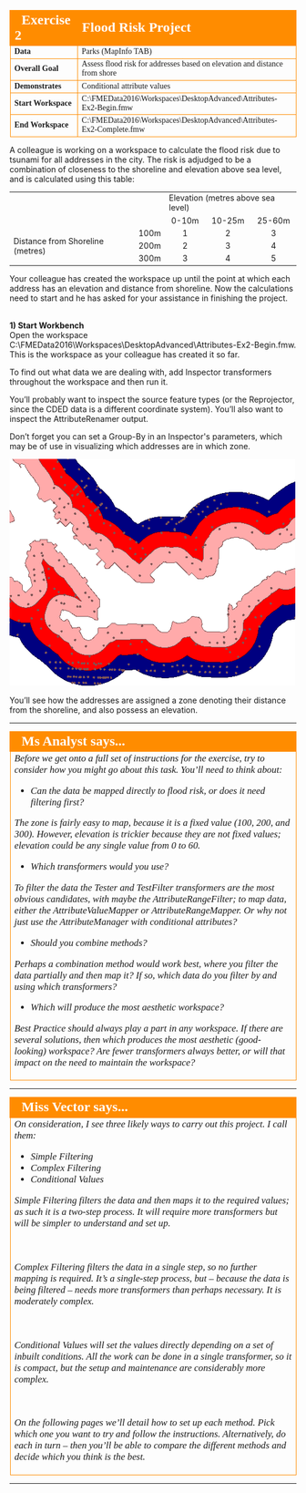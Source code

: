<!--Exercise Section-->
<!--NB: In GitBook world we don't give a number to exercises-->

<table style="border-spacing: 0px;border-collapse: collapse;font-family:serif">
<tr>
<td style="vertical-align:middle;background-color:darkorange;border: 2px solid darkorange">
<i class="fa fa-cogs fa-lg fa-pull-left fa-fw" style="color:white;padding-right: 12px;vertical-align:text-top"></i>
<span style="color:white;font-size:x-large;font-weight: bold">Exercise 2</span>
</td>
<td style="border: 2px solid darkorange;background-color:darkorange;color:white">
<span style="color:white;font-size:x-large;font-weight: bold">Flood Risk Project</span>
</td>
</tr>

<tr>
<td style="border: 1px solid darkorange; font-weight: bold">Data</td>
<td style="border: 1px solid darkorange">Parks (MapInfo TAB)</td>
</tr>

<tr>
<td style="border: 1px solid darkorange; font-weight: bold">Overall Goal</td>
<td style="border: 1px solid darkorange">Assess flood risk for addresses based on elevation and distance from shore</td>
</tr>

<tr>
<td style="border: 1px solid darkorange; font-weight: bold">Demonstrates</td>
<td style="border: 1px solid darkorange">Conditional attribute values</td>
</tr>

<tr>
<td style="border: 1px solid darkorange; font-weight: bold">Start Workspace</td>
<td style="border: 1px solid darkorange">C:\FMEData2016\Workspaces\DesktopAdvanced\Attributes-Ex2-Begin.fmw</td>
</tr>

<tr>
<td style="border: 1px solid darkorange; font-weight: bold">End Workspace</td>
<td style="border: 1px solid darkorange">C:\FMEData2016\Workspaces\DesktopAdvanced\Attributes-Ex2-Complete.fmw</td>
</tr>

</table>


A colleague is working on a workspace to calculate the flood risk due to tsunami for all addresses in the city. The risk is adjudged to be a combination of closeness to the shoreline and elevation above sea level, and is calculated using this table:

<table>
<tr><td></td><td></td><td colspan="3">Elevation (metres above sea level)</td></tr>
<tr><td></td><td></td><td align="center">0-10m</td><td align="center">10-25m</td><td align="center">25-60m</td></tr>
<tr><td rowspan="3">Distance from Shoreline (metres)</td><td align="center">100m</td><td align="center">1</td><td align="center">2</td><td align="center">3</td></tr>
<tr><td align="center">200m</td><td align="center">2</td><td align="center">3</td><td align="center">4</td></tr>
<tr><td align="center">300m</td><td align="center">3</td><td align="center">4</td><td align="center">5</td></tr>
</table>

Your colleague has created the workspace up until the point at which each address has an elevation and distance from shoreline. Now the calculations need to start and he has asked for your assistance in finishing the project.


<br>**1) Start Workbench**
<br>Open the workspace C:\FMEData2016\Workspaces\DesktopAdvanced\Attributes-Ex2-Begin.fmw. This is the workspace as your colleague has created it so far.

To find out what data we are dealing with, add Inspector transformers throughout the workspace and then run it.

You’ll probably want to inspect the source feature types (or the Reprojector, since the CDED data is a different coordinate system). You’ll also want to inspect the AttributeRenamer output.

Don’t forget you can set a Group-By in an Inspector's parameters, which may be of use in visualizing which addresses are in which zone.

![](./Images/Img5.40.Ex2.InitialDataProcessed.png)

You’ll see how the addresses are assigned a zone denoting their distance from the shoreline, and also possess an elevation.

---

<!--Person X Says Section-->

<table style="border-spacing: 0px">
<tr>
<td style="vertical-align:middle;background-color:darkorange;border: 2px solid darkorange">
<i class="fa fa-quote-left fa-lg fa-pull-left fa-fw" style="color:white;padding-right: 12px;vertical-align:text-top"></i>
<span style="color:white;font-size:x-large;font-weight: bold;font-family:serif">Ms Analyst says...</span>
</td>
</tr>

<tr>
<td style="border: 1px solid darkorange">
<span style="font-family:serif; font-style:italic; font-size:larger">
Before we get onto a full set of instructions for the exercise, try to consider how you might go about this task. You’ll need to think about:

<ul><li>Can the data be mapped directly to flood risk, or does it need filtering first?</li></ul>

The zone is fairly easy to map, because it is a fixed value (100, 200, and 300). However, elevation is trickier because they are not fixed values; elevation could be any single value from 0 to 60.

<ul><li>Which transformers would you use?</li></ul>

To filter the data the Tester and TestFilter transformers are the most obvious candidates, with maybe the AttributeRangeFilter; to map data, either the AttributeValueMapper or AttributeRangeMapper.  Or why not just use the AttributeManager with conditional attributes?

<ul><li>Should you combine methods?</li></ul>

Perhaps a combination method would work best, where you filter the data partially and then map it? If so, which data do you filter by and using which transformers?

<ul><li>Which will produce the most aesthetic workspace?</li></ul>

Best Practice should always play a part in any workspace. If there are several solutions, then which produces the most aesthetic (good-looking) workspace? Are fewer transformers always better, or will that impact on the need to maintain the workspace?
</span>
</td>
</tr>
</table>

---

<!--Person X Says Section-->

<table style="border-spacing: 0px">
<tr>
<td style="vertical-align:middle;background-color:darkorange;border: 2px solid darkorange">
<i class="fa fa-quote-left fa-lg fa-pull-left fa-fw" style="color:white;padding-right: 12px;vertical-align:text-top"></i>
<span style="color:white;font-size:x-large;font-weight: bold;font-family:serif">Miss Vector says...</span>
</td>
</tr>

<tr>
<td style="border: 1px solid darkorange">
<span style="font-family:serif; font-style:italic; font-size:larger">
On consideration, I see three likely ways to carry out this project. I call them:

<ul><li>Simple Filtering</li>
<li>Complex Filtering</li>
<li>Conditional Values</li></ul>

Simple Filtering filters the data and then maps it to the required values; as such it is a two-step process. It will require more transformers but will be simpler to understand and set up.

<br><br>Complex Filtering filters the data in a single step, so no further mapping is required. It’s a single-step process, but – because the data is being filtered – needs more transformers than perhaps necessary. It is moderately complex.

<br><br>Conditional Values will set the values directly depending on a set of inbuilt conditions. All the work can be done in a single transformer, so it is compact, but the setup and maintenance are considerably more complex.

<br><br>On the following pages we’ll detail how to set up each method. Pick which one you want to try and follow the instructions. Alternatively, do each in turn – then you’ll be able to compare the different methods and decide which you think is the best.
</span>
</td>
</tr>
</table>

---
